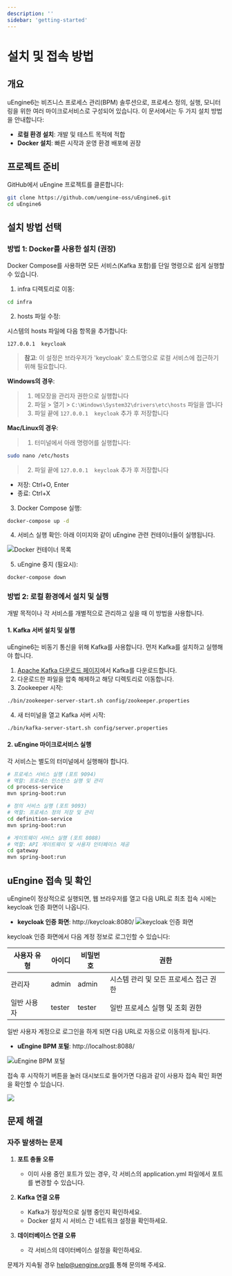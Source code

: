 ```yaml
---
description: ''
sidebar: 'getting-started'
---
```


# 설치 및 접속 방법

## 개요
uEngine6는 비즈니스 프로세스 관리(BPM) 솔루션으로, 프로세스 정의, 실행, 모니터링을 위한 여러 마이크로서비스로 구성되어 있습니다. 이 문서에서는 두 가지 설치 방법을 안내합니다:
- **로컬 환경 설치**: 개발 및 테스트 목적에 적합
- **Docker 설치**: 빠른 시작과 운영 환경 배포에 권장

## 프로젝트 준비
GitHub에서 uEngine 프로젝트를 클론합니다:
```sh
git clone https://github.com/uengine-oss/uEngine6.git
cd uEngine6
```

## 설치 방법 선택
### 방법 1: Docker를 사용한 설치 (권장)
Docker Compose를 사용하면 모든 서비스(Kafka 포함)를 단일 명령으로 쉽게 실행할 수 있습니다.

1. infra 디렉토리로 이동:
```sh
cd infra
```

2. hosts 파일 수정:

시스템의 hosts 파일에 다음 항목을 추가합니다:
```
127.0.0.1  keycloak
```
> **참고**: 이 설정은 브라우저가 'keycloak' 호스트명으로 로컬 서비스에 접근하기 위해 필요합니다.

**Windows의 경우**:

> 1. 메모장을 관리자 권한으로 실행합니다
> 2. 파일 > 열기 > `C:\Windows\System32\drivers\etc\hosts` 파일을 엽니다
> 3. 파일 끝에 `127.0.0.1  keycloak` 추가 후 저장합니다

**Mac/Linux의 경우**:

> 1. 터미널에서 아래 명령어를 실행합니다:
```sh
sudo nano /etc/hosts
```
> 2. 파일 끝에 `127.0.0.1  keycloak` 추가 후 저장합니다
   - 저장: Ctrl+O, Enter
   - 종료: Ctrl+X

3. Docker Compose 실행:
```sh
docker-compose up -d
```

4. 서비스 실행 확인:
아래 이미지와 같이 uEngine 관련 컨테이너들이 실행됩니다.

![Docker 컨테이너 목록](../../../uengine-image/installation-1.png)

5. uEngine 중지 (필요시):
```sh
docker-compose down
```

### 방법 2: 로컬 환경에서 설치 및 실행
개발 목적이나 각 서비스를 개별적으로 관리하고 싶을 때 이 방법을 사용합니다.

#### 1. Kafka 서버 설치 및 실행
uEngine6는 비동기 통신을 위해 Kafka를 사용합니다. 먼저 Kafka를 설치하고 실행해야 합니다.

1. [Apache Kafka 다운로드 페이지](https://kafka.apache.org/downloads)에서 Kafka를 다운로드합니다.
2. 다운로드한 파일을 압축 해제하고 해당 디렉토리로 이동합니다.
3. Zookeeper 시작:
```sh
./bin/zookeeper-server-start.sh config/zookeeper.properties
```
4. 새 터미널을 열고 Kafka 서버 시작:
```sh
./bin/kafka-server-start.sh config/server.properties
```

#### 2. uEngine 마이크로서비스 실행
각 서비스는 별도의 터미널에서 실행해야 합니다.

```sh
# 프로세스 서비스 실행 (포트 9094)
# 역할: 프로세스 인스턴스 실행 및 관리
cd process-service
mvn spring-boot:run

# 정의 서비스 실행 (포트 9093)
# 역할: 프로세스 정의 저장 및 관리
cd definition-service
mvn spring-boot:run

# 게이트웨이 서비스 실행 (포트 8088)
# 역할: API 게이트웨이 및 사용자 인터페이스 제공
cd gateway
mvn spring-boot:run
```

## uEngine 접속 및 확인

uEngine이 정상적으로 실행되면, 웹 브라우저를 열고 다음 URL로 최초 접속 시에는 keycloak 인증 화면이 나옵니다.
- **keycloak 인증 화면**: http://keycloak:8080/
![keycloak 인증 화면](../../../uengine-image/installation-3.png)

keycloak 인증 화면에서 다음 계정 정보로 로그인할 수 있습니다:

| 사용자 유형 | 아이디 | 비밀번호 | 권한 |
|------------|-------|---------|------|
| 관리자 | admin | admin | 시스템 관리 및 모든 프로세스 접근 권한 |
| 일반 사용자 | tester | tester | 일반 프로세스 실행 및 조회 권한 |

일반 사용자 계정으로 로그인을 하게 되면 다음 URL로 자동으로 이동하게 됩니다.

- **uEngine BPM 포털**: http://localhost:8088/

![uEngine BPM 포털](../../../uengine-image/installation-2.png)

접속 후 시작하기 버튼을 눌러 대시보드로 들어가면 다음과 같이 사용자 접속 확인 화면을 확인할 수 있습니다.

![](../../../uengine-image/account_17.png)

## 문제 해결

### 자주 발생하는 문제

1. **포트 충돌 오류**
   - 이미 사용 중인 포트가 있는 경우, 각 서비스의 application.yml 파일에서 포트를 변경할 수 있습니다.

2. **Kafka 연결 오류**
   - Kafka가 정상적으로 실행 중인지 확인하세요.
   - Docker 설치 시 서비스 간 네트워크 설정을 확인하세요.

3. **데이터베이스 연결 오류**
   - 각 서비스의 데이터베이스 설정을 확인하세요.

문제가 지속될 경우 help@uengine.org를 통해 문의해 주세요.

